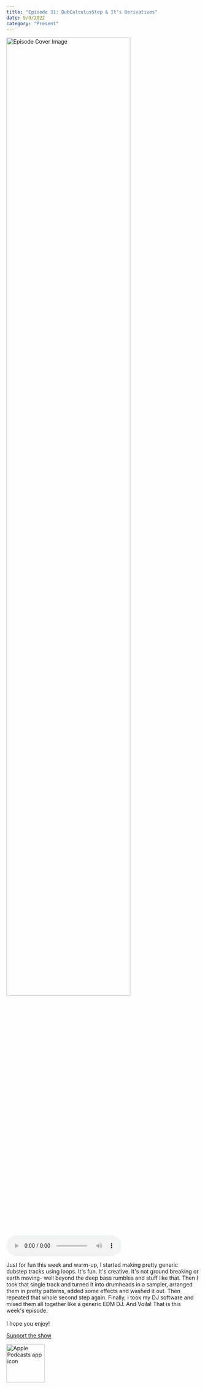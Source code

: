 ```yaml
---
title: "Episode 31: DubCalculusStep & It's Derivatives"
date: 9/9/2022
category: "Present"
---
```

<img src="https://artwork.captivate.fm/f1ad613f-0fd2-4d23-a696-4e274b5265d2/60854458c4d1acdf4e1c2f79c4137142d85d78e379bdafbd69bd34c85f5819ad.jpg" alt="Episode Cover Image" width=80%/>
<audio controls>
  <source src="https://podcasts.captivate.fm/media/19deb5a2-dd05-40dc-a379-3becf4254d7d/11291770-episode-31-dubcalculusstep-it-s-derivatives.mp3" type="audio/mpeg">
  Your browser does not support the audio element.
</audio>

<p>Just for fun this week and warm-up, I started making pretty generic dubstep tracks using loops. It&apos;s fun. It&apos;s creative. It&apos;s not ground breaking or earth moving- well beyond the deep bass rumbles and stuff like that. Then I took that single track and turned it into drumheads in a sampler, arranged them in pretty patterns, added some effects and washed it out. Then repeated that whole second step again. Finally, I took my DJ software and mixed them all together like a generic EDM DJ. And Voila! That is this week&apos;s episode.<br/><br/>I hope you enjoy!</p><a rel="payment" href="https://www.paypal.com/donate/?hosted_button_id=WX3GRUK5BHJLS">Support the show</a>

<a href="https://podcasts.apple.com/us/podcast/living-room-music/id1608791560?tscg=30200&itsct=podcast_box_appicon&ls=1&mttnsubad=1608791560" style="display: inline-block;"><img src="https://toolbox.marketingtools.apple.com/api/v2/badges/app-icon-podcasts/standard/en-us" alt="Apple Podcasts app icon" style="width: 100px; height: 100px; vertical-align: middle; object-fit: contain;" /></a>
    